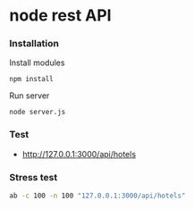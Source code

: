 node rest API
====
### Installation
Install modules
```npm
npm install
```

Run server
```npm
node server.js
```
### Test
* http://127.0.0.1:3000/api/hotels

### Stress test
```bash
ab -c 100 -n 100 "127.0.0.1:3000/api/hotels" 
```